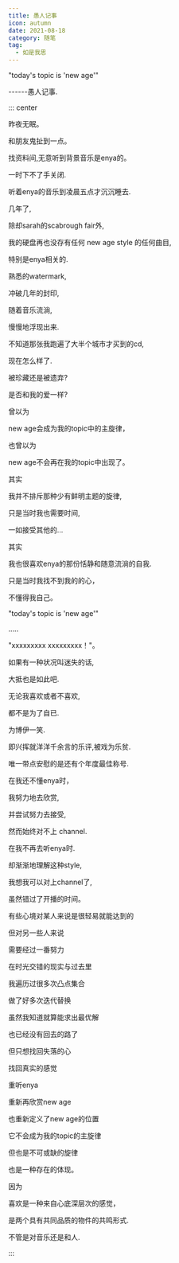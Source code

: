 ```yaml
---
title: 愚人记事
icon: autumn
date: 2021-08-18
category: 随笔
tag:
  - 如是我思
---
```


"today's topic is 'new age'"

------愚人记事.

::: center

昨夜无眠。

和朋友鬼扯到一点。

找资料间,无意听到背景音乐是enya的。

一时下不了手关闭.

听着enya的音乐到凌晨五点才沉沉睡去.

几年了,

除却sarah的scabrough fair外,

我的硬盘再也没存有任何 new age style 的任何曲目,

特别是enya相关的.

熟悉的watermark,

冲破几年的封印,

随着音乐流淌,

慢慢地浮现出来.

不知道那张我跑遍了大半个城市才买到的cd,

现在怎么样了.

被珍藏还是被遗弃?

是否和我的爱一样?

曾以为

new age会成为我的topic中的主旋律，

也曾以为

new age不会再在我的topic中出现了。

其实

我并不排斥那种少有鲜明主题的旋律,

只是当时我也需要时间,

一如接受其他的...

其实

我也很喜欢enya的那份恬静和随意流淌的自我.

只是当时我找不到我的的心，

不懂得我自己。

"today's topic is 'new age'"

.....

"xxxxxxxxx xxxxxxxxx！"。

如果有一种状况叫迷失的话,

大抵也是如此吧.

无论我喜欢或者不喜欢,

都不是为了自已.

为博伊一笑.

即兴挥就洋洋千余言的乐评,被戏为乐贫.

唯一带点安慰的是还有个年度最佳称号.

在我还不懂enya时，

我努力地去欣赏,

并尝试努力去接受,

然而始终对不上 channel.

在我不再去听enya时.

却渐渐地理解这种style,

我想我可以对上channel了,

虽然错过了开播的时间。

有些心境对某人来说是很轻易就能达到的

但对另一些人来说

需要经过一番努力

在时光交错的现实与过去里

我遍历过很多次凸点集合

做了好多次迭代替换

虽然我知道就算能求出最优解

也已经没有回去的路了

但只想找回失落的心

找回真实的感觉

重听enya

重新再欣赏new age

也重新定义了new age的位置

它不会成为我的topic的主旋律

但也是不可或缺的旋律

也是一种存在的体现。

因为

喜欢是一种来自心底深层次的感觉，

是两个具有共同品质的物件的共鸣形式.

不管是对音乐还是和人.

:::

